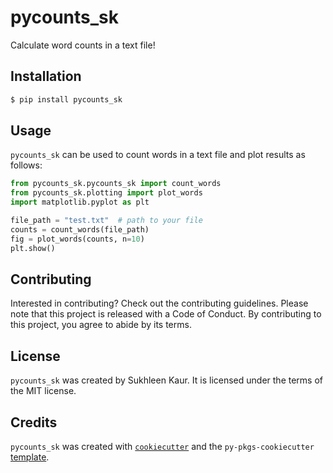# pycounts_sk

Calculate word counts in a text file!

## Installation

```bash
$ pip install pycounts_sk
```

## Usage

`pycounts_sk` can be used to count words in a text file and plot results
as follows:

```python
from pycounts_sk.pycounts_sk import count_words
from pycounts_sk.plotting import plot_words
import matplotlib.pyplot as plt

file_path = "test.txt"  # path to your file
counts = count_words(file_path)
fig = plot_words(counts, n=10)
plt.show()
```

## Contributing

Interested in contributing? Check out the contributing guidelines. 
Please note that this project is released with a Code of Conduct. 
By contributing to this project, you agree to abide by its terms.

## License

`pycounts_sk` was created by Sukhleen Kaur. It is licensed under the terms
of the MIT license.

## Credits

`pycounts_sk` was created with 
[`cookiecutter`](https://cookiecutter.readthedocs.io/en/latest/) and 
the `py-pkgs-cookiecutter` 
[template](https://github.com/py-pkgs/py-pkgs-cookiecutter).
